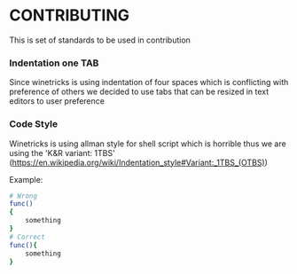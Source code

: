 # CONTRIBUTING

This is set of standards to be used in contribution

### Indentation one TAB
Since winetricks is using indentation of four spaces which is conflicting with preference of others we decided to use tabs that can be resized in text editors to user preference

### Code Style
Winetricks is using allman style for shell script which is horrible thus we are using the 'K&R variant: 1TBS' (https://en.wikipedia.org/wiki/Indentation_style#Variant:_1TBS_(OTBS))

Example:

```sh
# Wrong
func()
{
	something
}
# Correct
func(){
	something
}
```
